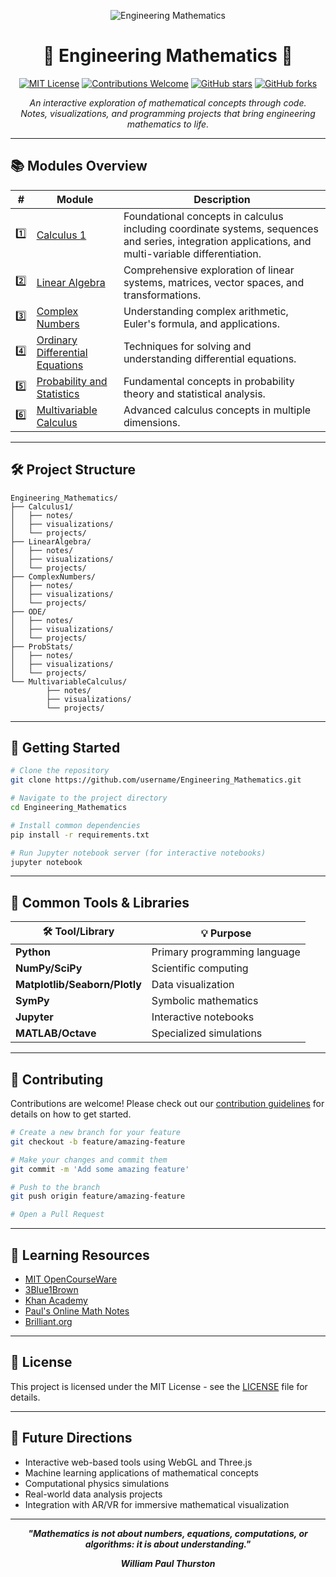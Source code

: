 <p align="center">
    <img src="https://img.shields.io/badge/Engineering%20Mathematics-💻%20📐%20🧮%20🚀-purple?style=for-the-badge" alt="Engineering Mathematics" />
</p>

<h1 align="center">🚀 Engineering Mathematics 🚀</h1>

<p align="center">
    <a href="https://choosealicense.com/licenses/mit/"><img src="https://img.shields.io/badge/License-MIT-green.svg?style=flat-square" alt="MIT License"></a>
    <a href="CONTRIBUTING.md"><img src="https://img.shields.io/badge/contributions-welcome-brightgreen.svg?style=flat-square" alt="Contributions Welcome"></a>
    <a href="https://github.com/username/Engineering_Mathematics/stargazers"><img src="https://img.shields.io/github/stars/username/Engineering_Mathematics?style=social" alt="GitHub stars"></a>
    <a href="https://github.com/username/Engineering_Mathematics/network/members"><img src="https://img.shields.io/github/forks/username/Engineering_Mathematics?style=social" alt="GitHub forks"></a>
</p>

<p align="center">
    <i>An interactive exploration of mathematical concepts through code.<br>
    Notes, visualizations, and programming projects that bring engineering mathematics to life.</i>
</p>

---

## 📚 Modules Overview

| #  | Module                                   | Description                                                                 |
|----|------------------------------------------|-----------------------------------------------------------------------------|
| 1️⃣ | [Calculus 1](./Calculus1/)              | Foundational concepts in calculus including coordinate systems, sequences and series, integration applications, and multi-variable differentiation. |
| 2️⃣ | [Linear Algebra](./LinearAlgebra/)      | Comprehensive exploration of linear systems, matrices, vector spaces, and transformations. |
| 3️⃣ | [Complex Numbers](./ComplexNumbers/)    | Understanding complex arithmetic, Euler's formula, and applications.         |
| 4️⃣ | [Ordinary Differential Equations](./ODE/)| Techniques for solving and understanding differential equations.             |
| 5️⃣ | [Probability and Statistics](./ProbStats/)| Fundamental concepts in probability theory and statistical analysis.         |
| 6️⃣ | [Multivariable Calculus](./MultivariableCalculus/)| Advanced calculus concepts in multiple dimensions.                           |

---

## 🛠️ Project Structure

```text
Engineering_Mathematics/
├── Calculus1/
│   ├── notes/
│   ├── visualizations/
│   └── projects/
├── LinearAlgebra/
│   ├── notes/
│   ├── visualizations/
│   └── projects/
├── ComplexNumbers/
│   ├── notes/
│   ├── visualizations/
│   └── projects/
├── ODE/
│   ├── notes/
│   ├── visualizations/
│   └── projects/
├── ProbStats/
│   ├── notes/
│   ├── visualizations/
│   └── projects/
└── MultivariableCalculus/
        ├── notes/
        ├── visualizations/
        └── projects/
```

---

## 🚀 Getting Started

```bash
# Clone the repository
git clone https://github.com/username/Engineering_Mathematics.git

# Navigate to the project directory
cd Engineering_Mathematics

# Install common dependencies
pip install -r requirements.txt

# Run Jupyter notebook server (for interactive notebooks)
jupyter notebook
```

---

## 🧰 Common Tools & Libraries

| 🛠️ Tool/Library         | 💡 Purpose                        |
|-------------------------|-----------------------------------|
| **Python**              | Primary programming language       |
| **NumPy/SciPy**         | Scientific computing               |
| **Matplotlib/Seaborn/Plotly** | Data visualization           |
| **SymPy**               | Symbolic mathematics               |
| **Jupyter**             | Interactive notebooks              |
| **MATLAB/Octave**       | Specialized simulations            |

---

## 🤝 Contributing

Contributions are welcome! Please check out our [contribution guidelines](CONTRIBUTING.md) for details on how to get started.

```bash
# Create a new branch for your feature
git checkout -b feature/amazing-feature

# Make your changes and commit them
git commit -m 'Add some amazing feature'

# Push to the branch
git push origin feature/amazing-feature

# Open a Pull Request
```

---

## 📖 Learning Resources

- [MIT OpenCourseWare](https://ocw.mit.edu/)
- [3Blue1Brown](https://www.3blue1brown.com/)
- [Khan Academy](https://www.khanacademy.org/)
- [Paul's Online Math Notes](https://tutorial.math.lamar.edu/)
- [Brilliant.org](https://brilliant.org/)

---

## 📜 License

This project is licensed under the MIT License - see the [LICENSE](LICENSE) file for details.

---

## 🔮 Future Directions

- Interactive web-based tools using WebGL and Three.js
- Machine learning applications of mathematical concepts
- Computational physics simulations
- Real-world data analysis projects
- Integration with AR/VR for immersive mathematical visualization

---

<p align="center">
    <b><i>"Mathematics is not about numbers, equations, computations, or algorithms: it is about understanding." </i></b>
</p>
<p align="center">
    <b><i>William Paul Thurston</i></b>
</p>
